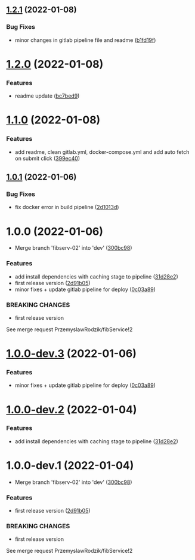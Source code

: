 ## [1.2.1](https://gitlab.com/PrzemyslawRodzik/fibService/compare/v1.2.0...v1.2.1) (2022-01-08)


### Bug Fixes

* minor changes in gitlab pipeline file and readme ([b1fd19f](https://gitlab.com/PrzemyslawRodzik/fibService/commit/b1fd19f62fc4eb5aeaf22b5665fe11aa9f489f6b))

# [1.2.0](https://gitlab.com/PrzemyslawRodzik/fibService/compare/v1.1.0...v1.2.0) (2022-01-08)


### Features

* readme update ([bc7bed9](https://gitlab.com/PrzemyslawRodzik/fibService/commit/bc7bed97e26db739b5e407f993c9d7b253727359))

# [1.1.0](https://gitlab.com/PrzemyslawRodzik/fibService/compare/v1.0.1...v1.1.0) (2022-01-08)


### Features

* add readme, clean gitlab.yml, docker-compose.yml and add auto fetch on submit click ([399ec40](https://gitlab.com/PrzemyslawRodzik/fibService/commit/399ec409d617992cd5a9456ffc93982184f5df84))

## [1.0.1](https://gitlab.com/PrzemyslawRodzik/fibService/compare/v1.0.0...v1.0.1) (2022-01-06)


### Bug Fixes

* fix docker error in build pipeline ([2d1013d](https://gitlab.com/PrzemyslawRodzik/fibService/commit/2d1013d4e1efe9667e232a72ecbe148749c105c8))

# 1.0.0 (2022-01-06)


* Merge branch 'fibserv-02' into 'dev' ([300bc98](https://gitlab.com/PrzemyslawRodzik/fibService/commit/300bc9884a30086fdc186251c8e880355bf76064))


### Features

* add install dependencies with caching stage to pipeline ([31d28e2](https://gitlab.com/PrzemyslawRodzik/fibService/commit/31d28e203e89c6e70f8d5ed0c805c772977c1977))
* first release version ([2d91b05](https://gitlab.com/PrzemyslawRodzik/fibService/commit/2d91b059bb73c26dae7264d8741b45fc5855e7b4))
* minor fixes + update gitlab pipeline for deploy ([0c03a89](https://gitlab.com/PrzemyslawRodzik/fibService/commit/0c03a89cb49a54dd7603ab5fd22a0851466b4acf))


### BREAKING CHANGES

* first release version

See merge request PrzemyslawRodzik/fibService!2

# [1.0.0-dev.3](https://gitlab.com/PrzemyslawRodzik/fibService/compare/v1.0.0-dev.2...v1.0.0-dev.3) (2022-01-06)


### Features

* minor fixes + update gitlab pipeline for deploy ([0c03a89](https://gitlab.com/PrzemyslawRodzik/fibService/commit/0c03a89cb49a54dd7603ab5fd22a0851466b4acf))

# [1.0.0-dev.2](https://gitlab.com/PrzemyslawRodzik/fibService/compare/v1.0.0-dev.1...v1.0.0-dev.2) (2022-01-04)


### Features

* add install dependencies with caching stage to pipeline ([31d28e2](https://gitlab.com/PrzemyslawRodzik/fibService/commit/31d28e203e89c6e70f8d5ed0c805c772977c1977))

# 1.0.0-dev.1 (2022-01-04)


* Merge branch 'fibserv-02' into 'dev' ([300bc98](https://gitlab.com/PrzemyslawRodzik/fibService/commit/300bc9884a30086fdc186251c8e880355bf76064))


### Features

* first release version ([2d91b05](https://gitlab.com/PrzemyslawRodzik/fibService/commit/2d91b059bb73c26dae7264d8741b45fc5855e7b4))


### BREAKING CHANGES

* first release version

See merge request PrzemyslawRodzik/fibService!2
